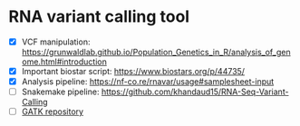 # RNA variant calling tool
- [x] VCF manipulation: https://grunwaldlab.github.io/Population_Genetics_in_R/analysis_of_genome.html#introduction
- [x] Important biostar script: https://www.biostars.org/p/44735/
- [x] Analysis pipeline: https://nf-co.re/rnavar/usage#samplesheet-input
- [ ] Snakemake pipeline: https://github.com/khandaud15/RNA-Seq-Variant-Calling
- [ ] [GATK repository](https://console.cloud.google.com/storage/browser/gatk-software/package-archive/gatk;tab=objects?prefix=&forceOnObjectsSortingFiltering=false)
